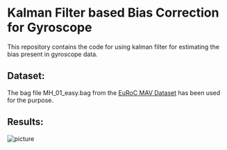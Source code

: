 # Kalman Filter based Bias Correction for Gyroscope

This repository contains the code for using kalman filter for estimating the bias
present in gyroscope data. 

## Dataset:
The bag file MH_01_easy.bag from the [EuRoC MAV Dataset](https://projects.asl.ethz.ch/datasets/doku.php?id=kmavvisualinertialdatasets) has been used for the purpose.

## Results:
![picture](file:///home/sid/Pictures/kalman_result.png)
